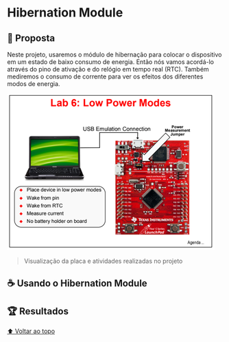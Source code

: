 # Hibernation Module

## 🎯 Proposta
Neste projeto, usaremos o módulo de hibernação para colocar o dispositivo em um estado de baixo consumo de energia. Então nós vamos acordá-lo através do pino de ativação e do relógio em tempo real (RTC). Também mediremos o consumo de corrente para ver os efeitos dos diferentes modos de energia.


![Hibernatio Module Overview](images/hibernation-module-overview.png)
> Visualização da placa e atividades realizadas no projeto

## ☕ Usando o Hibernation Module

## 🏆 Resultados

[⬆ Voltar ao topo](#hibernation-module)
